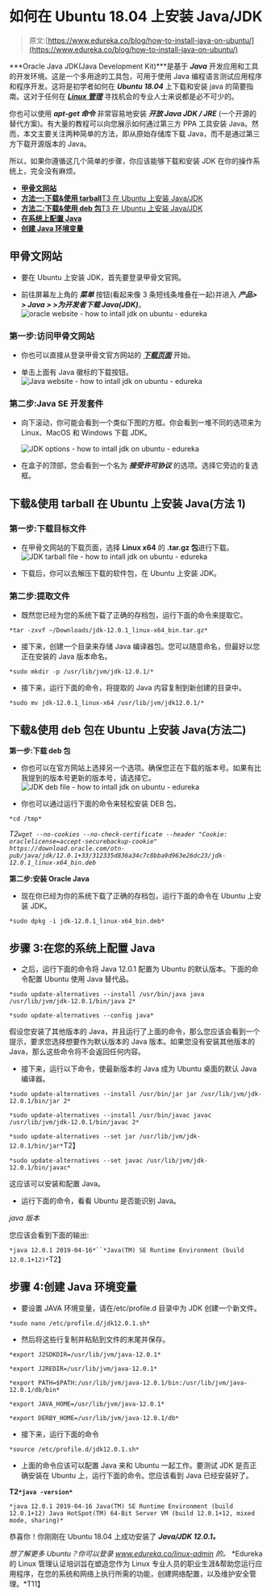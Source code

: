 # 如何在 Ubuntu 18.04 上安装 Java/JDK

> 原文:[https://www.edureka.co/blog/how-to-install-java-on-ubuntu/](https://www.edureka.co/blog/how-to-install-java-on-ubuntu/)

***Oracle Java JDK(Java Development Kit)***是基于 ***Java*** 开发应用和工具的开发环境。这是一个多用途的工具包，可用于使用 Java 编程语言测试应用程序和程序开发。这将是初学者如何在 ***Ubuntu 18.04*** 上下载和安装 java 的简要指南。这对于任何在 [***Linux 管理***](https://www.edureka.co/linux-admin) 寻找机会的专业人士来说都是必不可少的。

你也可以使用 ***apt-get 命令*** 非常容易地安装 ***开放 Java JDK / JRE*** (一个开源的替代方案)。有大量的教程可以向您展示如何通过第三方 PPA 工具安装 Java。然而，本文主要关注两种简单的方法，即从原始存储库下载 Java，而不是通过第三方下载开源版本的 Java。

所以，如果你遵循这几个简单的步骤，你应该能够下载和安装 JDK 在你的操作系统上，完全没有麻烦。

*   [**甲骨文网站**](#oraclewebsite)
*   [**方法一:下载&使用 tarball**T3 在 Ubuntu 上安装 Java/JDK](#downloadjdkusingtarfile)
*   [**方法二:下载&使用 deb 包**T3 在 Ubuntu 上安装 Java/JDK](#downloadjdkusingdebfile)
*   [**在系统上配置 Java**](#configurejava)
*   [**创建 Java 环境变量**](#javaenvironmentvariables)

## **甲骨文网站**

*   要在 Ubuntu 上安装 JDK，首先要登录甲骨文官网。

*   前往屏幕左上角的 ***菜单*** 按钮(看起来像 3 条短线条堆叠在一起)并进入 ***产品> > Java > >为开发者下载 Java(JDK)***。![oracle website - how to intall jdk on ubuntu - edureka](../Images/6c33de3cb5d3603e0ad1377071ddf9db.png)

### **第一步:访问甲骨文网站**

*   你也可以直接从登录甲骨文官方网站的 [***下载页面***](https://www.oracle.com/technetwork/java/javase/downloads/index.html) 开始。

*   单击上面有 Java 徽标的下载按钮。![Java website - how to intall jdk on ubuntu - edureka](../Images/65fed7f22d6ed89ffcb3086406b1b9e2.png)

### **第二步:Java SE 开发套件**

*   向下滚动，你可能会看到一个类似下图的方框。你会看到一堆不同的选项来为 Linux、MacOS 和 Windows 下载 JDK。

    ![JDK options - how to intall jdk on ubuntu - edureka](../Images/6724fc773eab5a897328ac8ecffe0f75.png)

*   在盒子的顶部，您会看到一个名为 ***接受许可协议*** 的选项。选择它旁边的复选框。

## **下载&使用 tarball 在 Ubuntu 上安装 Java(方法 1)**

### **第一步:下载目标文件**

*   在甲骨文网站的下载页面，选择 **Linux x64** 的 **.tar.gz 包**进行下载。![JDK tarball file - how to intall jdk on ubuntu - edureka](../Images/9ec3183782a5263bb18e5c1c54a4564d.png)

*   下载后，你可以去解压下载的软件包，在 Ubuntu 上安装 JDK。

### **第二步:提取文件**

*   既然您已经为您的系统下载了正确的存档包，运行下面的命令来提取它。

`*tar -zxvf ~/Downloads/jdk-12.0.1_linux-x64_bin.tar.gz*`

*   接下来，创建一个目录来存储 Java 编译器包。您可以随意命名，但最好以您正在安装的 Java 版本命名。

`*sudo mkdir -p /usr/lib/jvm/jdk-12.0.1/*`

*   接下来，运行下面的命令，将提取的 Java 内容复制到新创建的目录中。

`*sudo mv jdk-12.0.1_linux-x64 /usr/lib/jvm/jdk12.0.1/*`

## **下载&使用 deb 包在 Ubuntu** **上安装 Java(方法二)**

**第一步:下载 deb 包**

*   你也可以在官方网站上选择另一个选项。确保您正在下载的版本号。如果有比我提到的版本号更新的版本号，请选择它。![JDK deb file - how to intall jdk on ubuntu - edureka](../Images/ab89e7bf5ad684e430403f57862aafb4.png)

*   你也可以通过运行下面的命令来轻松安装 DEB 包。

`*cd /tmp*`

*T2`wget --no-cookies --no-check-certificate --header "Cookie: oraclelicense=accept-securebackup-cookie" https://download.oracle.com/otn-pub/java/jdk/12.0.1+33/312335d836a34c7c8bba9d963e26dc23/jdk-12.0.1_linux-x64_bin.deb`*

**第二步:安装 Oracle Java**

*   现在你已经为你的系统下载了正确的存档包，运行下面的命令在 Ubuntu 上安装 JDK。

`*sudo dpkg -i jdk-12.0.1_linux-x64_bin.deb*`

## **步骤 3:在您的系统上配置 Java**

*   之后，运行下面的命令将 Java 12.0.1 配置为 Ubuntu 的默认版本。下面的命令配置 Ubuntu 使用 Java 替代品。

`*sudo update-alternatives --install /usr/bin/java java /usr/lib/jvm/jdk-12.0.1/bin/java 2*`

`*sudo update-alternatives --config java*`

假设您安装了其他版本的 Java，并且运行了上面的命令，那么您应该会看到一个提示，要求您选择想要作为默认版本的 Java 版本。如果您没有安装其他版本的 Java，那么这些命令将不会返回任何内容。

*   接下来，运行以下命令，使最新版本的 Java 成为 Ubuntu 桌面的默认 Java 编译器。

`*sudo update-alternatives --install /usr/bin/jar jar /usr/lib/jvm/jdk-12.0.1/bin/jar 2*`

`*sudo update-alternatives --install /usr/bin/javac javac /usr/lib/jvm/jdk-12.0.1/bin/javac 2*`

`*sudo update-alternatives --set jar /usr/lib/jvm/jdk-12.0.1/bin/jar*`T2】

`*sudo update-alternatives --set javac /usr/lib/jvm/jdk-12.0.1/bin/javac*`

这应该可以安装和配置 Java。

*   运行下面的命令，看看 Ubuntu 是否能识别 Java。

*java 版本*

您应该会看到下面的输出:

`*java 12.0.1 2019-04-16*``*Java(TM) SE Runtime Environment (build 12.0.1+12)*`T2】

## **步骤 4:创建 Java 环境变量**

*   要设置 JAVA 环境变量，请在/etc/profile.d 目录中为 JDK 创建一个新文件。

`*sudo nano /etc/profile.d/jdk12.0.1.sh*`

*   然后将这些行复制并粘贴到文件的末尾并保存。

`*export J2SDKDIR=/usr/lib/jvm/java-12.0.1*`

`*export J2REDIR=/usr/lib/jvm/java-12.0.1*`

`*export PATH=$PATH:/usr/lib/jvm/java-12.0.1/bin:/usr/lib/jvm/java-12.0.1/db/bin*`

`*export JAVA_HOME=/usr/lib/jvm/java-12.0.1*`

`*export DERBY_HOME=/usr/lib/jvm/java-12.0.1/db*`

*   接下来，运行下面的命令

`*source /etc/profile.d/jdk12.0.1.sh*`

*   上面的命令应该可以配置 Java 来和 Ubuntu 一起工作。要测试 JDK 是否正确安装在 Ubuntu 上，运行下面的命令。您应该看到 Java 已经安装好了。

**T2`*java -version*`**

`*java 12.0.1 2019-04-16 Java(TM) SE Runtime Environment (build 12.0.1+12) Java HotSpot(TM) 64-Bit Server VM (build 12.0.1+12, mixed mode, sharing)*`

恭喜你！你刚刚在 Ubuntu 18.04 上成功安装了 ***Java/JDK 12.0.1。***

*想了解更多 Ubuntu？你可以登录 www.edureka.co/linux-admin 的。* *Edureka 的 Linux 管理认证培训旨在塑造您作为 Linux 专业人员的职业生涯&帮助您运行应用程序，在您的系统和网络上执行所需的功能，创建网络配置，以及维护安全管理。*T11】